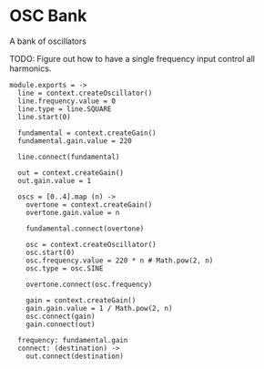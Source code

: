 OSC Bank
========

A bank of oscillators

TODO: Figure out how to have a single frequency input control all harmonics.

    module.exports = ->
      line = context.createOscillator()
      line.frequency.value = 0
      line.type = line.SQUARE
      line.start(0)

      fundamental = context.createGain()
      fundamental.gain.value = 220

      line.connect(fundamental)

      out = context.createGain()
      out.gain.value = 1

      oscs = [0..4].map (n) ->
        overtone = context.createGain()
        overtone.gain.value = n

        fundamental.connect(overtone)

        osc = context.createOscillator()
        osc.start(0)
        osc.frequency.value = 220 * n # Math.pow(2, n)
        osc.type = osc.SINE

        overtone.connect(osc.frequency)

        gain = context.createGain()
        gain.gain.value = 1 / Math.pow(2, n)
        osc.connect(gain)
        gain.connect(out)

      frequency: fundamental.gain
      connect: (destination) ->
        out.connect(destination)
